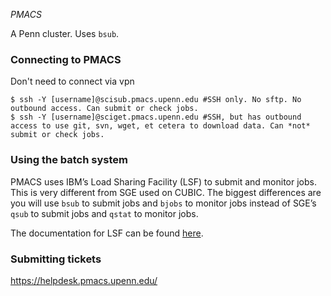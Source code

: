 *PMACS*

A Penn cluster. Uses `bsub`.

### Connecting to PMACS

Don't need to connect via vpn

```
$ ssh -Y [username]@scisub.pmacs.upenn.edu #SSH only. No sftp. No outbound access. Can submit or check jobs.
$ ssh -Y [username]@sciget.pmacs.upenn.edu #SSH, but has outbound access to use git, svn, wget, et cetera to download data. Can *not* submit or check jobs.
```


### Using the batch system

PMACS uses IBM’s Load Sharing Facility (LSF) to submit and monitor jobs. This is very different from SGE used on CUBIC. The biggest differences are you will use `bsub` to submit jobs and `bjobs` to monitor jobs instead of SGE’s `qsub` to submit jobs and `qstat` to monitor jobs.

The documentation for LSF can be found [here](https://www.ibm.com/support/knowledgecenter/SSWRJV_10.1.0/lsf_welcome/lsf_welcome.html).


### Submitting tickets
https://helpdesk.pmacs.upenn.edu/
